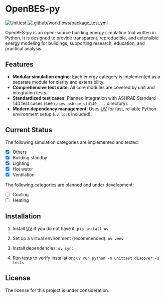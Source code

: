 # OpenBES-py

[![Unittest](https://github.com/OxfordRSE/OpenBES-py/actions/workflows/unittest.yml/badge.svg)](https://github.com/OxfordRSE/OpenBES-py/actions/workflows/unittest.yml)
[![.github/workflows/package_test.yml](https://github.com/OxfordRSE/OpenBES-py/actions/workflows/package_test.yml/badge.svg)](https://github.com/OxfordRSE/OpenBES-py/actions/workflows/package_test.yml)

OpenBES-py is an open-source building energy simulation tool written in Python. It is designed to provide transparent, reproducible, and extensible energy modeling for buildings, supporting research, education, and practical analysis.

## Features

- **Modular simulation engine**: Each energy category is implemented as a separate module for clarity and extensibility.
- **Comprehensive test suite**: All core modules are covered by unit and integration tests.
- **Standardized test cases**: Planned integration with ASHRAE Standard 140 test cases (see `cases_ashrae_std140_...` directory).
- **Modern dependency management**: Uses [UV](https://github.com/astral-sh/uv) for fast, reliable Python environment setup (`uv.lock` included).

## Current Status

The following simulation categories are implemented and tested:
- [x] Others
- [x] Building standby
- [x] Lighting
- [x] Hot water
- [x] Ventilation

The following categories are planned and under development:
- [ ] Cooling
- [ ] Heating

## Installation

1. Install [UV](https://github.com/astral-sh/uv) if you do not have it: `pip install uv`

2. Set up a virtual environment (recommended): `uv venv`

3. Install dependencies: `uv sync`

4. Run tests to verify installation: `uv run python -m unittest discover -s tests`

## License

The license for this project is under consideration. 
